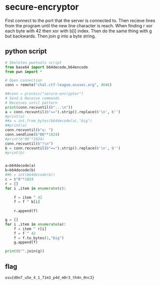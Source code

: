 # secure-encryptor 


First connect to the port that the server is connected to. Then recieve lines from the program until the new line character is reach. When finding r xor each byte with 42 then xor with b[i] index. Then do the same thing with g but backwards. Then join g into a byte string. 

## python script

```py
# Skeleton pwntools script
from base64 import b64decode,b64encode
from pwn import *

# Open connection
conn = remote("chal.ctf-league.osusec.org", 4646)

##conn = process("secure-encryptor")
# Send & Receive commands
# Receives until pattern
print(conn.recvuntil(b"...\n"))
a = conn.recvuntil(b"==").strip().replace(b'\n', b'')
#print(a)
##a = int.from_bytes(b64decode(a),"big")
##print(a)
conn.recvuntil(b"u: ")
conn.sendline(b"00"*1024)
#print(b"00"*1024)
conn.recvuntil(b"!\n")
b = conn.recvuntil(b"==").strip().replace(b'\n', b'')
#print(b)


a=b64decode(a)
b=b64decode(b)
##b = int(b64decode(b))
c = b"0"*1024
r = []
for i ,item in enumerate(c):
    
    f = item ^ 42
    f = f ^ b[i]
    
    r.append(f)

g = []
for i ,item in enumerate(a):
    f = item ^ r[i]
    f = f ^ 42
    f = f.to_bytes(1,"big")
    g.append(f)

print(b"".join(g))

```

## flag
`osu{d0n7_u5e_4_1_71m3_p4d_m0r3_th4n_0nc3}`
